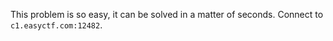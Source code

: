 This problem is so easy, it can be solved in a matter of seconds. Connect to `c1.easyctf.com:12482`.
